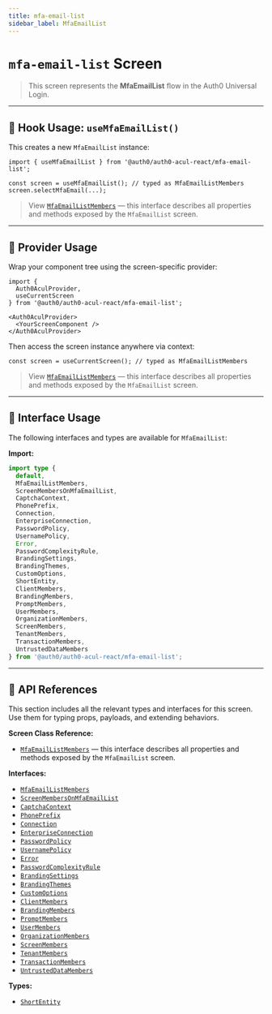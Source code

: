 ```yaml
---
title: mfa-email-list
sidebar_label: MfaEmailList
---
```


# `mfa-email-list` Screen

> This screen represents the **MfaEmailList** flow in the Auth0 Universal Login.

---

## 🔹 Hook Usage: `useMfaEmailList()`

This creates a new `MfaEmailList` instance:

```tsx
import { useMfaEmailList } from '@auth0/auth0-acul-react/mfa-email-list';

const screen = useMfaEmailList(); // typed as MfaEmailListMembers
screen.selectMfaEmail(...);
```

> View [`MfaEmailListMembers`](https://auth0.github.io/universal-login/interfaces/Classes.MfaEmailListMembers.html) — this interface describes all properties and methods exposed by the `MfaEmailList` screen.

---

## 🔹 Provider Usage

Wrap your component tree using the screen-specific provider:

```tsx
import {
  Auth0AculProvider,
  useCurrentScreen
} from '@auth0/auth0-acul-react/mfa-email-list';

<Auth0AculProvider>
  <YourScreenComponent />
</Auth0AculProvider>
```

Then access the screen instance anywhere via context:

```tsx
const screen = useCurrentScreen(); // typed as MfaEmailListMembers
```

> View [`MfaEmailListMembers`](https://auth0.github.io/universal-login/interfaces/Classes.MfaEmailListMembers.html) — this interface describes all properties and methods exposed by the `MfaEmailList` screen.

---

## 🔹 Interface Usage

The following interfaces and types are available for `MfaEmailList`:

**Import:**

```ts
import type {
  default,
  MfaEmailListMembers,
  ScreenMembersOnMfaEmailList,
  CaptchaContext,
  PhonePrefix,
  Connection,
  EnterpriseConnection,
  PasswordPolicy,
  UsernamePolicy,
  Error,
  PasswordComplexityRule,
  BrandingSettings,
  BrandingThemes,
  CustomOptions,
  ShortEntity,
  ClientMembers,
  BrandingMembers,
  PromptMembers,
  UserMembers,
  OrganizationMembers,
  ScreenMembers,
  TenantMembers,
  TransactionMembers,
  UntrustedDataMembers
} from '@auth0/auth0-acul-react/mfa-email-list';
```

---

## 🔸 API References

This section includes all the relevant types and interfaces for this screen. Use them for typing props, payloads, and extending behaviors.

**Screen Class Reference:**  
- [`MfaEmailListMembers`](https://auth0.github.io/universal-login/interfaces/Classes.MfaEmailListMembers.html) — this interface describes all properties and methods exposed by the `MfaEmailList` screen.

**Interfaces:**
- [`MfaEmailListMembers`](https://auth0.github.io/universal-login/interfaces/Classes.MfaEmailListMembers.html)
- [`ScreenMembersOnMfaEmailList`](https://auth0.github.io/universal-login/interfaces/Classes.ScreenMembersOnMfaEmailList.html)
- [`CaptchaContext`](https://auth0.github.io/universal-login/interfaces/Classes.CaptchaContext.html)
- [`PhonePrefix`](https://auth0.github.io/universal-login/interfaces/Classes.PhonePrefix.html)
- [`Connection`](https://auth0.github.io/universal-login/interfaces/Classes.Connection.html)
- [`EnterpriseConnection`](https://auth0.github.io/universal-login/interfaces/Classes.EnterpriseConnection.html)
- [`PasswordPolicy`](https://auth0.github.io/universal-login/interfaces/Classes.PasswordPolicy.html)
- [`UsernamePolicy`](https://auth0.github.io/universal-login/interfaces/Classes.UsernamePolicy.html)
- [`Error`](https://auth0.github.io/universal-login/interfaces/Classes.Error.html)
- [`PasswordComplexityRule`](https://auth0.github.io/universal-login/interfaces/Classes.PasswordComplexityRule.html)
- [`BrandingSettings`](https://auth0.github.io/universal-login/interfaces/Classes.BrandingSettings.html)
- [`BrandingThemes`](https://auth0.github.io/universal-login/interfaces/Classes.BrandingThemes.html)
- [`CustomOptions`](https://auth0.github.io/universal-login/interfaces/Classes.CustomOptions.html)
- [`ClientMembers`](https://auth0.github.io/universal-login/interfaces/Classes.ClientMembers.html)
- [`BrandingMembers`](https://auth0.github.io/universal-login/interfaces/Classes.BrandingMembers.html)
- [`PromptMembers`](https://auth0.github.io/universal-login/interfaces/Classes.PromptMembers.html)
- [`UserMembers`](https://auth0.github.io/universal-login/interfaces/Classes.UserMembers.html)
- [`OrganizationMembers`](https://auth0.github.io/universal-login/interfaces/Classes.OrganizationMembers.html)
- [`ScreenMembers`](https://auth0.github.io/universal-login/interfaces/Classes.ScreenMembers.html)
- [`TenantMembers`](https://auth0.github.io/universal-login/interfaces/Classes.TenantMembers.html)
- [`TransactionMembers`](https://auth0.github.io/universal-login/interfaces/Classes.TransactionMembers.html)
- [`UntrustedDataMembers`](https://auth0.github.io/universal-login/interfaces/Classes.UntrustedDataMembers.html)


**Types:**
- [`ShortEntity`](https://auth0.github.io/universal-login/types/Classes.ShortEntity.html)
